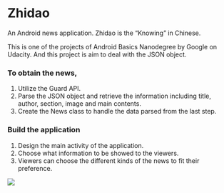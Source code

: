 # Zhidao
An Android news application. Zhidao is the “Knowing” in Chinese. 

This is one of the projects of Android Basics Nanodegree by Google on Udacity. And this project is aim to deal with the JSON object.

### To obtain the news,

1. Utilize the Guard API.
2. Parse the JSON object and retrieve the information including title, author, section, image and main contents.
3. Create the News class to handle the data parsed from the last step.

### Build the application

1. Design the main activity of the application.
2. Choose what information to be showed to the viewers.
3. Viewers can choose the different kinds of the news to fit their preference.

 ![](https://github.com/BMDroid/Zhidao/tree/master/screenShots/list.png)
